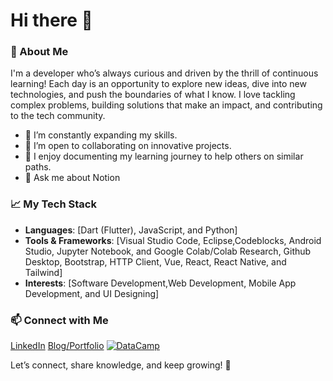 # Hi there 👋

### 🚀 About Me
I'm a developer who’s always curious and driven by the thrill of continuous learning! Each day is an opportunity to explore new ideas, dive into new technologies, and push the boundaries of what I know. I love tackling complex problems, building solutions that make an impact, and contributing to the tech community.
<!--
**yvette0802/yvette0802** is a ✨ _special_ ✨ repository because its `README.md` (this file) appears on your GitHub profile.

Here are some ideas to get you started:

- 🔭 I’m currently working on ...
- 🌱 I’m currently learning ...
- 👯 I’m looking to collaborate on ...
- 🤔 I’m looking for help with ...
- 💬 Ask me about Notion
- 📫 How to reach me: ...
- 😄 Pronouns: ...
- ⚡ Fun fact: ...
-->

- 🌱 I’m constantly expanding my skills.
- 👯 I’m open to collaborating on innovative projects.
- 📝 I enjoy documenting my learning journey to help others on similar paths.
- 💬 Ask me about Notion

### 📈 My Tech Stack
- **Languages**: [Dart (Flutter), JavaScript, and Python]
- **Tools & Frameworks**: [Visual Studio Code, Eclipse,Codeblocks, Android Studio, Jupyter Notebook, and Google Colab/Colab Research, Github Desktop, Bootstrap, HTTP Client, Vue, React, React Native, and Tailwind]
- **Interests**: [Software Development,Web Development, Mobile App Development, and UI Designing]

### 📫 Connect with Me
[LinkedIn](https://www.linkedin.com/in/yvette-medrano/)
[Blog/Portfolio](your-portfolio-url)
[![DataCamp](https://img.shields.io/badge/DataCamp-03EF62?style=for-the-badge)](https://www.datacamp.com/portfolio/YvetteMed)


Let’s connect, share knowledge, and keep growing! 🌟
